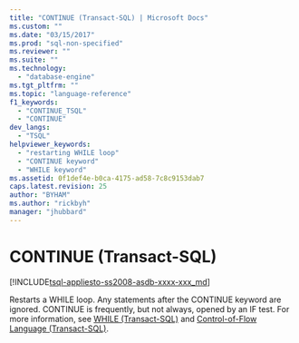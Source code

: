 ```yaml
---
title: "CONTINUE (Transact-SQL) | Microsoft Docs"
ms.custom: ""
ms.date: "03/15/2017"
ms.prod: "sql-non-specified"
ms.reviewer: ""
ms.suite: ""
ms.technology: 
  - "database-engine"
ms.tgt_pltfrm: ""
ms.topic: "language-reference"
f1_keywords: 
  - "CONTINUE_TSQL"
  - "CONTINUE"
dev_langs: 
  - "TSQL"
helpviewer_keywords: 
  - "restarting WHILE loop"
  - "CONTINUE keyword"
  - "WHILE keyword"
ms.assetid: 0f1def4e-b0ca-4175-ad58-7c8c9153dab7
caps.latest.revision: 25
author: "BYHAM"
ms.author: "rickbyh"
manager: "jhubbard"
---
```

# CONTINUE (Transact-SQL)
[!INCLUDE[tsql-appliesto-ss2008-asdb-xxxx-xxx_md](../../includes/tsql-appliesto-ss2008-asdb-xxxx-xxx-md.md)]

  Restarts a WHILE loop. Any statements after the CONTINUE keyword are ignored. CONTINUE is frequently, but not always, opened by an IF test. For more information, see [WHILE &#40;Transact-SQL&#41;](../../t-sql/language-elements/while-transact-sql.md) and [Control-of-Flow Language &#40;Transact-SQL&#41;](~/t-sql/language-elements/control-of-flow.md).  
  
  
